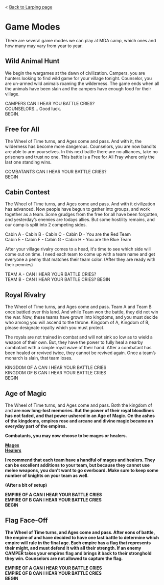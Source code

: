 < [Back to Larping page](README.md)

# Game Modes
There are several game modes we can play at MDA camp, which ones and how many may vary from year to year.

## Wild Animal Hunt
We begin the wargames at the dawn of civilization. Campers, you are hunters looking to find wild game for your village tonight. Counselor, you are un-armed wild animals roaming the wilderness. The game ends when all the animals have been slain and the campers have enough food for their village.

CAMPERS CAN I HEAR YOU BATTLE CRIES? <br>
COUNSELORS... Good luck. <br>
BEGIN.

## Free for All
The Wheel of Time turns, and Ages come and pass. And with it, the wilderness has become more dangerous. Counselors, you are now bandits are able to arm yourselves. In this next battle there are no alliances, take no prisoners and trust no one. This battle is a Free for All Fray where only the last one standing wins. 

COMBATANTS CAN I HEAR YOUR BATTLE CRIES? <br>
BEGIN

## Cabin Contest
The Wheel of Time turns, and Ages come and pass. And with it civilization has advanced. Now people have begun to gather into groups, and work together as a team. Some grudges from the free for all have been forgotten, and yesterday’s enemies are todays allies. But some hostility remains, and our camp is split into 2 competing sides. 

Cabin A - Cabin B - Cabin C - Cabin D - You are the Red Team <br>
Cabin E - Cabin F - Cabin G - Cabin H - You are the Blue Team

After your village rivalry comes to a head, it's time to see which side will come out on time. I need each team to come up with a team name and get everyone a penny that matches their team color. (After they are ready with their pennies)

TEAM A - CAN I HEAR YOUR BATTLE CRIES? <br>
TEAM B - CAN I HEAR YOUR BATTLE CRIES?
BEGIN

## Royal Rivalry
The Wheel of Time turns, and Ages come and pass. Team A and Team B once battled over this land. And while Team <winner> won the battle, they did not win the war. Now, these teams have grown into kingdoms, and you must decide who among you will ascend to the throne. Kingdom of A, Kingdom of B, please designate royalty which you must protect. 

The royals are not trained in combat and will not sink so low as to wield a weapon of their own. But, they have the power to fully heal a nearby combatant with a simple royal wave of their hand. After a combatant has been healed or revived twice, they cannot be revived again. Once a team’s monarch is slain, that team loses.

KINGDOM OF A CAN I HEAR YOUR BATTLE CRIES <br>
KINGDOM OF B CAN I HEAR YOUR BATTLE CRIES <br>
BEGIN

## Age of Magic
The Wheel of Time turns, and Ages come and pass. Both the kingdom of <A> and <B> are now long-lost memories. But the power of their royal bloodlines has not faded, and that power ushered in an Age of Magic. On the ashes of the kingdoms, empires rose and arcane and divine magic became an everyday part of the empires.

Combatants, you may now choose to be mages or healers. 

[Mages](README.md/#7-mages) <br>
[Healers](README.md/#8-healers)

I recommend that each team have a handful of mages and healers. They can be excellent additions to your team, but because they cannot use melee weapons, you don't want to go overboard. Make sure to keep some number of knights on your team as well.

(After a bit of setup)

EMPIRE OF A CAN I HEAR YOUR BATTLE CRIES <br>
EMPIRE OF B CAN I HEAR YOUR BATTLE CRIES <br>
BEGIN


## Flag Face-Off
The Wheel of Time turns, and Ages come and pass. After eons of battle, the empire of <A> and <B> have decided to have one last battle to determine which empire will rule in the final age. Each empire has a flag that represents their might, and must defend it with all their strength. If an enemy CAMPER takes your empires flag and brings it back to their stronghold they win. Counselors are not allowed to capture the flag. 

EMPIRE OF A CAN I HEAR YOUR BATTLE CRIES <br>
EMPIRE OF B CAN I HEAR YOUR BATTLE CRIES <br>
BEGIN
